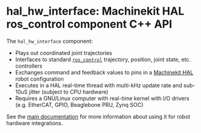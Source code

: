 # hal_hw_interface:  Machinekit HAL ros_control component C++ API

The `hal_hw_interface` component:
* Plays out coordinated joint trajectories
* Interfaces to standard [`ros_control`][ros_control] trajectory,
  position, joint state, etc.  controllers
* Exchanges command and feedback values to pins in a [Machinekit HAL][mk-hal]
  robot configuration
* Executes in a HAL real-time thread with multi-kHz update rate and
  sub-10uS jitter (subject to CPU hardware)
* Requires a GNU/Linux computer with real-time kernel with I/O drivers
  (e.g. EtherCAT, GPIO, Beaglebone PRU, Zynq SOC)

See the [main documentation][doc-home] for more information about
using it for robot hardware integrations.

[mk-hal]: http://www.machinekit.io/docs/index-HAL/
[ros_control]: http://wiki.ros.org/ros_control
[doc-home]:  ../index.html
